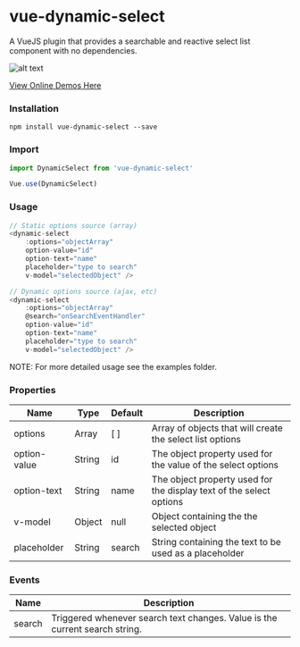 # vue-dynamic-select
A VueJS plugin that provides a searchable and reactive select list component with no dependencies.

![alt text](https://raw.githubusercontent.com/silasmontgomery/vue-dynamic-select/master/src/images/dynamic-select.png "vue-dynamic-select screenshot")

[View Online Demos Here](https://silasmontgomery.github.io)

### Installation
```
npm install vue-dynamic-select --save
```

### Import
```javascript
import DynamicSelect from 'vue-dynamic-select'

Vue.use(DynamicSelect)
```

### Usage
```javascript
// Static options source (array)
<dynamic-select 
    :options="objectArray"
    option-value="id"
    option-text="name"
    placeholder="type to search"
    v-model="selectedObject" />

// Dynamic options source (ajax, etc)
<dynamic-select 
    :options="objectArray"
    @search="onSearchEventHandler"
    option-value="id"
    option-text="name"
    placeholder="type to search"
    v-model="selectedObject" />
```

NOTE: For more detailed usage see the examples folder.

### Properties
| Name         | Type   | Default | Description                         |
| ------------ | ------ | ------- | ------------------------------------------------------------------- |
| options      | Array  | [ ]     | Array of objects that will create the select list options           |
| option-value | String | id      | The object property used for the value of the select options        |
| option-text  | String | name    | The object property used for the display text of the select options |
| v-model      | Object | null    | Object containing the the selected object                           |
| placeholder  | String | search  | String containing the text to be used as a placeholder              |

### Events
| Name   | Description                                                                 |
| ------ | --------------------------------------------------------------------------- |
| search | Triggered whenever search text changes. Value is the current search string. |